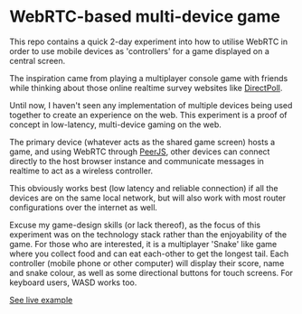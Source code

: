# WebRTC-based multi-device game
This repo contains a quick 2-day experiment into how to utilise WebRTC in order to use mobile devices as 'controllers' for a game displayed on a central screen.

The inspiration came from playing a multiplayer console game with friends while thinking about those online realtime survey websites like [DirectPoll](http://directpoll.com/).

Until now, I haven't seen any implementation of multiple devices being used together to create an experience on the web. This experiment is a proof of concept in low-latency, multi-device gaming on the web.

The primary device (whatever acts as the shared game screen) hosts a game, and using WebRTC through [PeerJS](https://peerjs.com/), other devices can connect directly to the host browser instance and communicate messages in realtime to act as a wireless controller.

This obviously works best (low latency and reliable connection) if all the devices are on the same local network, but will also work with most router configurations over the internet as well.

Excuse my game-design skills (or lack thereof), as the focus of this experiment was on the technology stack rather than the enjoyability of the game. For those who are interested, it is a multiplayer 'Snake' like game where you collect food and can eat each-other to get the longest tail. Each controller (mobile phone or other computer) will display their score, name and snake colour, as well as some directional buttons for touch screens. For keyboard users, WASD works too.

[See live example](https://smilebags.github.io/realtime-p2p-game/frontend/dist/index.html)